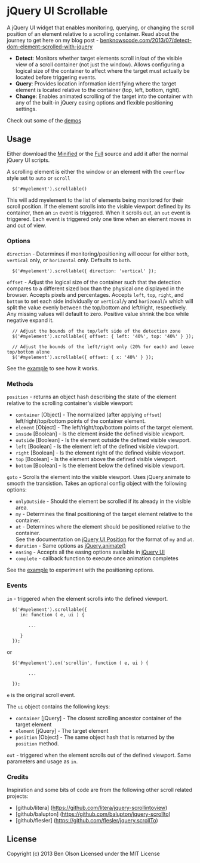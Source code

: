 jQuery UI Scrollable
====================

A jQuery UI widget that enables monitoring, querying, or changing the scroll position of an element relative to 
a scrolling  container.  Read about the journey to get here on 
my blog post - [benknowscode.com/2013/07/detect-dom-element-scrolled-with-jquery](http://www.benknowscode.com/2013/07/detect-dom-element-scrolled-with-jquery.html)

- **Detect**: Monitors whether target elements scroll in/out of the visible view of a scroll container (not just the window).
Allows configuring a logical size of the container to affect where the target must actually be located before triggering events.
- **Query**: Provides location information identifying where the target element is located relative to the container (top, left, bottom, right).
- **Change**: Enables animated scrolling of the target into the container with any of the built-in jQuery easing options and flexible
positioning settings.

Check out some of the [demos](http://bseth99.github.io/jquery-ui-scrollable/index.html) 

## Usage

Either download the
[Minified](https://raw.github.com/bseth99/jquery-ui-scrollable/master/jquery-ui-scrollable.min.js) or the 
[Full](https://raw.github.com/bseth99/jquery-ui-extensions/master/jquery-ui-scrollable.js) source and add it
after the normal jQuery UI scripts.  

A scrolling element is either the window or an element with the ````overflow```` style set to
````auto```` or ````scroll````

      $('#myelement').scrollable()
      
This will add myelement to the list of elements being monitored for their scroll position.  If the element scrolls into 
the visible viewport defined by its container, then an ````in```` event is triggered.  When it scrolls out, an
````out```` event is triggered.  Each event is triggered only one time when an element moves in and out of view.

### Options

````direction```` - Determines if monitoring/positioning will occur for either ````both````, ````vertical```` only, or
````horizontal```` only.  Defaults to ````both````.  

      $('#myelement').scrollable({ direction: 'vertical' });
    

````offset```` - Adjust the logical size of the container such that the detection compares to a different
sized box than the physical one displayed in the browser.  Accepts pixels and percentages.  Accepts ```left```,
````top````, ````right````, and ````bottom```` to set each side individually or ````vertical````/````y```` and 
````horizonal````/````x```` which will split the value evenly between the top/bottom and left/right, respectively.
Any missing values will default to zero.  Positive value shrink the box while negative expand it.

      // Adjust the bounds of the top/left side of the detection zone
      $('#myelement').scrollable({ offset: { left: '40%', top: '40%' } });
      
      // Adjust the bounds of the left/right only (20% for each) and leave top/bottom alone
      $('#myelement').scrollable({ offset: { x: '40%' } });      
      
See the [example](http://bseth99.github.io/jquery-ui-extensions/tests/visual/scrollable/offset.html) to see how it works.      

### Methods

````position```` - returns an object hash describing the state of the element relative to the scrolling container's
visible viewport:

- ````container```` [Object] - The normalized (after applying ````offset````) left/right/top/bottom points of
the container element.
- ````element```` [Object] - The left/right/top/bottom points of the target element.
- ````inside```` [Boolean] - Is the element inside the defined visible viewport.
- ````outside```` [Boolean] - Is the element outside the defined visible viewport.
- ````left```` [Boolean] - Is the element left of the defined visible viewport.
- ````right```` [Boolean] - Is the element right of the defined visible viewport.
- ````top```` [Boolean] - Is the element above the defined visible viewport.
- ````bottom```` [Boolean] - Is the element below the defined visible viewport.

````goto```` - Scrolls the element into the visible viewport.  Uses jQuery.animate to smooth the transistion.
Takes an optional config object with the following options:

- ````onlyOutside```` - Should the element be scrolled if its already in the visible area.
- ````my```` - Determines the final positioning of the target element relative to the container.
- ````at```` - Determines where the element should be positioned relative to the container.  
See the documentation on [jQuery UI Position](http://api.jqueryui.com/position/) for the format of ````my```` and ````at````.
- ````duration```` - Same options as [jQuery.animate()](http://api.jquery.com/animate/)
- ````easing```` - Accepts all the easing options available in [jQuery UI](http://jqueryui.com/effect/#easing)
- ````complete```` - callback function to execute once animation completes

See the [example](http://bseth99.github.io/jquery-ui-extensions/tests/visual/scrollable/goto.html) to experiment
with the positioning options.

### Events

````in```` - triggered when the element scrolls into the defined viewport.

      $('#myelement').scrollable({ 
         in: function ( e, ui ) {
         
            ...
            
         }
      });
      
or 
      
      $('#myelement').on('scrollin', function ( e, ui ) {

            ...
            
      });

````e```` is the original scroll event.

The ````ui```` object contains the following keys:

- ````container```` [jQuery] - The closest scrolling ancestor container of the target element
- ````element```` [jQuery] - The target element
- ````position```` [Object] - The same object hash that is returned by the ````position```` method.


````out```` - triggered when the element scrolls out of the defined viewport.  Same parameters and usage as ````in````.

### Credits

Inspiration and some bits of code are from the following other scroll related projects:

- [github/litera] (https://github.com/litera/jquery-scrollintoview)
- [github/balupton] (https://github.com/balupton/jquery-scrollto)
- [github/flesler] (https://github.com/flesler/jquery.scrollTo)


## License

Copyright (c) 2013 Ben Olson
Licensed under the MIT License
